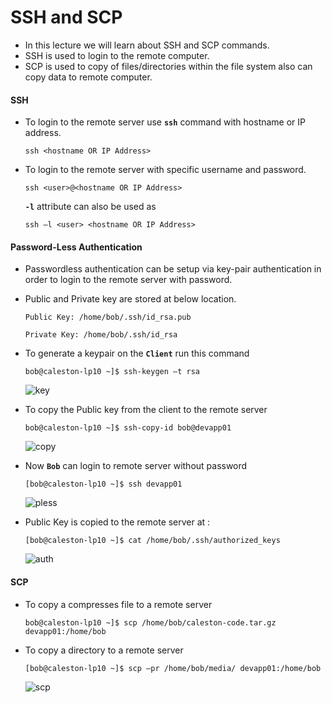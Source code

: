 # SSH and SCP

 
  - In this lecture we will learn about SSH and SCP commands.
  - SSH is used to login to the remote computer.
  - SCP is used to copy of files/directories within the file system also can copy data to remote computer.

  #### SSH

  - To login to the remote server use **`ssh`** command with hostname or IP address.

    ```
    ssh <hostname OR IP Address>
    ```

  - To login to the remote server with specific username and password.

    ```
    ssh <user>@<hostname OR IP Address>
    ```

    **`-l`** attribute can also be used as 

    ```
    ssh –l <user> <hostname OR IP Address>
    ```

  #### Password-Less Authentication

  - Passwordless authentication can be setup via key-pair authentication in order to login to the remote server with password.

  - Public and Private key are stored at below location.
    
    ```
    Public Key: /home/bob/.ssh/id_rsa.pub
    ```

    ```
    Private Key: /home/bob/.ssh/id_rsa
    ```

  - To generate a keypair on the **`Client`** run this command

    ```
    bob@caleston-lp10 ~]$ ssh-keygen –t rsa
    ```

    ![key](../../images//key.PNG)

  - To copy the Public key from the client to the remote server

    ```
    bob@caleston-lp10 ~]$ ssh-copy-id bob@devapp01
    ```

    ![copy](../../images//copy.PNG)

 
  - Now **`Bob`** can login to remote server without password

    ```
    [bob@caleston-lp10 ~]$ ssh devapp01
    ```

    ![pless](../../images//pless.PNG)

  - Public Key is copied to the remote server at :

    ```
    [bob@caleston-lp10 ~]$ cat /home/bob/.ssh/authorized_keys
    ```
   
    ![auth](../../images//auth.PNG)

  #### SCP

   - To copy a compresses file to a remote server

     ```
     bob@caleston-lp10 ~]$ scp /home/bob/caleston-code.tar.gz devapp01:/home/bob
     ```
 
   - To copy a directory to a remote server

     ```
     [bob@caleston-lp10 ~]$ scp –pr /home/bob/media/ devapp01:/home/bob
     ```
     
     ![scp](../../images//scp.PNG)
